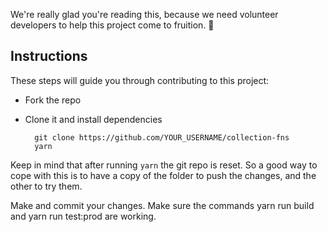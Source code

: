 We're really glad you're reading this, because we need volunteer developers to help this project come to fruition. 👏

## Instructions

These steps will guide you through contributing to this project:

- Fork the repo
- Clone it and install dependencies

		git clone https://github.com/YOUR_USERNAME/collection-fns
		yarn

Keep in mind that after running `yarn` the git repo is reset. So a good way to cope with this is to have a copy of the folder to push the changes, and the other to try them.

Make and commit your changes. Make sure the commands yarn run build and yarn run test:prod are working.
